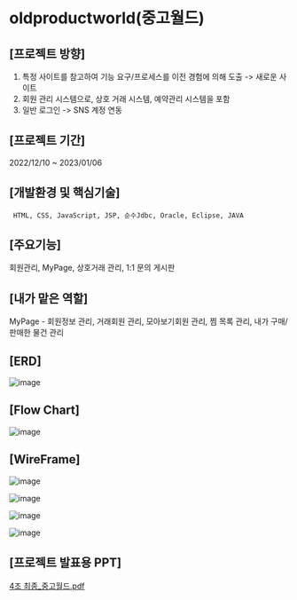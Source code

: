 # oldproductworld(중고월드)

## [프로젝트 방향]
1. 특정 사이트를 참고하여 기능 요구/프로세스를 이전 경험에 의해 도출 -> 새로운 사이트
2. 회원 관리 시스템으로, 상호 거래 시스템, 예약관리 시스템을 포함
3. 일반 로그인 -> SNS 계정 연동


## [프로젝트 기간]
2022/12/10 ~ 2023/01/06


## [개발환경 및 핵심기술]
```
 HTML, CSS, JavaScript, JSP, 순수Jdbc, Oracle, Eclipse, JAVA
```


## [주요기능]
회원관리, MyPage, 상호거래 관리, 1:1 문의 게시판


## [내가 맡은 역할]
MyPage - 회원정보 관리, 거래회원 관리, 모아보기회원 관리, 찜 목록 관리, 내가 구매/판매한 물건 관리


## [ERD]
![image](https://user-images.githubusercontent.com/114139279/236600733-7a339601-66a4-4a2a-998e-78c0f08e9e43.png)


## [Flow Chart]
![image](https://user-images.githubusercontent.com/114139279/236600744-f7581ba2-012c-418f-80a9-b91f13770de6.png)


## [WireFrame]
![image](https://user-images.githubusercontent.com/114139279/236600812-19c2ce7f-fad8-4950-8d03-3155e2fade6e.png)

![image](https://user-images.githubusercontent.com/114139279/236600817-5dddb25e-4a67-457d-ab42-8060506808a6.png)

![image](https://user-images.githubusercontent.com/114139279/236600821-34f500bc-9843-47a5-bf34-dc55bce609ed.png)

![image](https://user-images.githubusercontent.com/114139279/236600827-340f3b46-369c-4b26-9de3-a6cb41228a2f.png)


## [프로젝트 발표용 PPT]
[4조 최종_중고월드.pdf](https://github.com/youjean1101/oldproductworld/files/11411323/4._.pdf)



